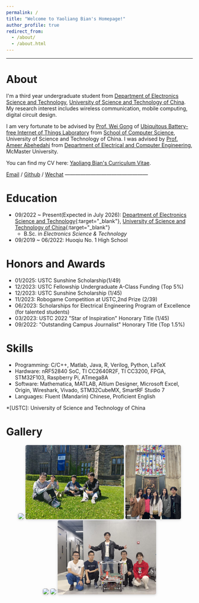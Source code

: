 ```yaml
---
permalink: /
title: "Welcome to Yaoliang Bian's Homepage!"
author_profile: true
redirect_from: 
  - /about/
  - /about.html
---
```


<!-- 主页上只展示客观成果，主观的东西和需要展开讲的东西放到其他页面 -->
---

# About

I'm a third year undergraduate student from [Department of Electronics Science and Technology](https://en.sist.ustc.edu.cn/2011/0520/c4923a44383/page.psp), [University of Science and Technology of China](https://en.ustc.edu.cn "USTC"). My research interest includes wireless communication, mobile computing, digital circuit design.

I am very fortunate to be advised by [Prof. Wei Gong](https://ubiot.ustc.edu.cn/weigong) of [Ubiquitous Battery-free Internet of Things Laboratory](https://ubiot.ustc.edu.cn/Home) from [School of Computer Science](https://en.cs.ustc.edu.cn/), University of Science and Technology of China. I was advised by [Prof. Ameer Abehedahi](https://www.ece.mcmaster.ca/~ameer/) from [Department of Electrical and Computer Engineering](https://www.eng.mcmaster.ca/ece/), McMaster University.

You can find my CV here: [Yaoliang Bian's Curriculum Vitae](../assets/Curriculum_Vitae.pdf).

[Email](mailto:bianyaoliang@mail.ustc.edu.cn) / [Github](https://jeffyaoliang.github.io/) / [Wechat](../images/wechat.jpg)
————————————————

# Education
- 09/2022 ~ Present(Expected in July 2026): [Department of Electronics Science and Technology](https://en.sist.ustc.edu.cn/2011/0520/c4923a44383/page.psp){:target="_blank"}, [University of Science and Technology of China](https://en.ustc.edu.cn "USTC"){:target="_blank"} 
    - B.Sc. in *Electronics Science & Technology* 
- 09/2019 ~ 06/2022: Huoqiu No. 1 High School

# Honors and Awards

- 01/2025: USTC Sunshine Scholarship(1/49) 
- 12/2023: USTC Fellowship Undergraduate A-Class Funding (Top 5%) 
- 12/2023: USTC Sunshine Scholarship (1/45) 
- 11/2023: Robogame Competition at USTC,2nd Prize (2/39) 
- 06/2023: Scholarships for Electrical Engineering Program of Excellence (for talented students)
- 03/2023: USTC 2022 "Star of Inspiration" Honorary Title (1/45)
- 09/2022: "Outstanding Campus Journalist" Honorary Title (Top 1.5%)

# Skills

- Programming: C/C++, Matlab, Java, R, Verilog, Python, LaTeX
- Hardware: nRF52840 SoC, TI CC2640R2F, TI CC3200, FPGA, STM32F103, Raspberry Pi, ATmega8A
- Software: Mathematica, MATLAB, Altium Designer, Microsoft Excel, Origin, Wireshark, Vivado, STM32CubeMX, SmartRF Studio 7
- Languages: Fluent (Mandarin) Chinese, Proficient English 


<!-- Explanation for abbreviations -->

*[USTC]: University of Science and Technology of China 

# Gallery

<center>
    <img style="height: 200px; width: auto; border-radius: 0.3125em; box-shadow: 0 2px 4px 0 rgba(34,36,38,.12),0 2px 10px 0 rgba(34,36,38,.08);" 
     src="../files/picture/2023.8.10 Oriel college at Oxford(Professor Yakov Kremnitzer，Yaoliang Bian).jpg">
<img style="height: 200px; width: auto; border-radius: 0.3125em; box-shadow: 0 2px 4px 0 rgba(34,36,38,.12),0 2px 10px 0 rgba(34,36,38,.08);" 
     src="../files/picture/2024.07.01 Trinity College in the University of Toronto(Hongru Bao, Yidong Jiang, Yiyang zhao, Yaoliang Bian).jpg">
<img style="height: 200px; width: auto; border-radius: 0.3125em; box-shadow: 0 2px 4px 0 rgba(34,36,38,.12),0 2px 10px 0 rgba(34,36,38,.08);" 
     src="../files/picture/2023.8.6.King's College, Cambridge(Lujia Yang, Weiyi Xu, Xiaoqi Wu, Jingjing Niu, Yaoliang Bian).jpg">
<br />
<img style="height: 200px; width: auto; border-radius: 0.3125em; box-shadow: 0 2px 4px 0 rgba(34,36,38,.12),0 2px 10px 0 rgba(34,36,38,.08);" 
     src="../files/picture/2023.8.11. Oriel college at Oxford(Professor Bernardo, Yaoliang Bian).jpg">
<img style="height: 200px; width: auto; border-radius: 0.3125em; box-shadow: 0 2px 4px 0 rgba(34,36,38,.12),0 2px 10px 0 rgba(34,36,38,.08);" 
     src="../files/picture/2024.2.6UT Texas Union New Year Party Yaoliang Bian，Mao Ye.jpg">
<img style="height: 200px; width: auto; border-radius: 0.3125em; box-shadow: 0 2px 4px 0 rgba(34,36,38,.12),0 2px 10px 0 rgba(34,36,38,.08);" 
     src="../files/picture/2023.10.10. Innovative Center(Zhenglang Weng, Jiazhuo Liu, Yaoliang Bian, Taowei Liu, Yaxin Gong with our robot).jpg">

</center>



<script type="text/javascript" id="clustrmaps" src="//clustrmaps.com/map_v2.js?d=pMLfzEahNPQFJWL9EAmleKXSVQyM1rvBS9V4BY97EZA&cl=ffffff&w=a"></script>

